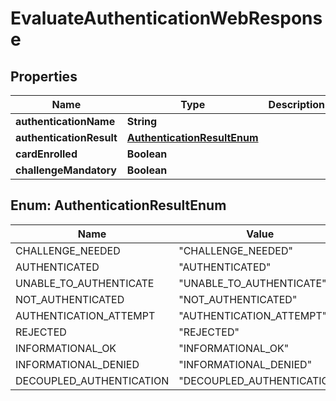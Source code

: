 
# EvaluateAuthenticationWebResponse

## Properties
Name | Type | Description | Notes
------------ | ------------- | ------------- | -------------
**authenticationName** | **String** |  |  [optional]
**authenticationResult** | [**AuthenticationResultEnum**](#AuthenticationResultEnum) |  |  [optional]
**cardEnrolled** | **Boolean** |  |  [optional]
**challengeMandatory** | **Boolean** |  |  [optional]


<a name="AuthenticationResultEnum"></a>
## Enum: AuthenticationResultEnum
Name | Value
---- | -----
CHALLENGE_NEEDED | &quot;CHALLENGE_NEEDED&quot;
AUTHENTICATED | &quot;AUTHENTICATED&quot;
UNABLE_TO_AUTHENTICATE | &quot;UNABLE_TO_AUTHENTICATE&quot;
NOT_AUTHENTICATED | &quot;NOT_AUTHENTICATED&quot;
AUTHENTICATION_ATTEMPT | &quot;AUTHENTICATION_ATTEMPT&quot;
REJECTED | &quot;REJECTED&quot;
INFORMATIONAL_OK | &quot;INFORMATIONAL_OK&quot;
INFORMATIONAL_DENIED | &quot;INFORMATIONAL_DENIED&quot;
DECOUPLED_AUTHENTICATION | &quot;DECOUPLED_AUTHENTICATION&quot;



